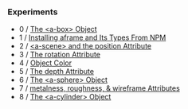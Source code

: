 ### Experiments
- 0 / [The \<a-box\> Object](https://github.com/rpivo/aframe-experiments/tree/master/0)
- 1 / [Installing aframe and Its Types From NPM](https://github.com/rpivo/aframe-experiments/tree/master/1)
- 2 / [\<a-scene\> and the position Attribute](https://github.com/rpivo/aframe-experiments/tree/master/2)
- 3 / [The rotation Attribute](https://github.com/rpivo/aframe-experiments/tree/master/3)
- 4 / [Object Color](https://github.com/rpivo/aframe-experiments/tree/master/4)
- 5 / [The depth Attribute](https://github.com/rpivo/aframe-experiments/tree/master/5)
- 6 / [The \<a-sphere\> Object](https://github.com/rpivo/aframe-experiments/tree/master/6)
- 7 / [metalness, roughness, & wireframe Attributes](https://github.com/rpivo/aframe-experiments/tree/master/7)
- 8 / [The \<a-cylinder\> Object](https://github.com/rpivo/aframe-experiments/tree/master/8)